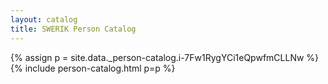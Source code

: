 ```yaml
---
layout: catalog
title: SWERIK Person Catalog
---
```

{% assign p = site.data._person-catalog.i-7Fw1RygYCi1eQpwfmCLLNw %}
{% include person-catalog.html p=p %}

